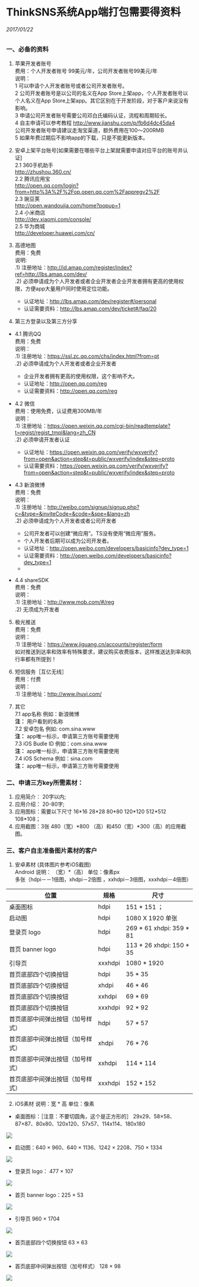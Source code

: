 # ThinkSNS系统App端打包需要得资料
###### 2017/01/22

### 一、必备的资料
 1. 苹果开发者账号  
费用：个人开发者账号 99美元/年，公司开发者账号99美元/年  
说明：  
 1 可以申请个人开发者账号或者公司开发者账号。  
 2 公司开发者账号是以公司的名义在App Store上架app，个人开发者账号以个人名义在App Store上架app。其它区别在于开发阶段，对于客户来说没有影响。  
 3 申请公司开发者账号需要公司邓白氏编码认证，流程和周期较长。  
 4 自主申请可以参考教程 http://www.jianshu.com/p/fb6d4dc45da4  
	  公司开发者账号申请建议走淘宝渠道，额外费用在100～200RMB  
 5 如果年费过期后不影响app的下载，只是不能更新版本。

2. 安卓上架平台账号[如果需要在哪些平台上架就需要申请对应平台的账号并认证]  
2.1 360手机助手  
http://zhushou.360.cn/  
2.2 腾讯应用宝  
http://open.qq.com/login?from=http%3A%2F%2Fop.open.qq.com%2Fappregv2%2F  
2.3 豌豆荚  
http://open.wandoujia.com/home?popup=1  
2.4 小米商店  
http://dev.xiaomi.com/console/  
2.5 华为商城  
http://developer.huawei.com/cn/

3. 高德地图  
费用：免费  
说明:  
.1) 注册地址：http://id.amap.com/register/index?ref=http://lbs.amap.com/dev/  
.2) 必须申请成为个人开发者或者企业开发者企业开发者拥有更高的使用权限，方便app大量用户同时使用定位功能。  
      * 认证地址：http://lbs.amap.com/dev/register#/personal  
      * 认证需要资料：http://lbs.amap.com/dev/ticket#/faq/20

4. 第三方登录以及第三方分享  
 - 4.1 腾讯QQ  
费用：免费  
说明：  
 .1) 注册地址：https://ssl.zc.qq.com/chs/index.html?from=pt  
 .2) 必须申请成为个人开发者或者企业开发者  
      * 企业开发者拥有更高的使用权限，这个影响不大。  
      * 认证地址：http://open.qq.com/reg  
      * 认证需要资料：http://open.qq.com/reg  		
 
- 4.2 微信  
费用：使用免费，认证费用300MB/年   
说明：  
.1) 注册地址：https://open.weixin.qq.com/cgi-bin/readtemplate?t=regist/regist_tmpl&lang=zh_CN  
.2) 必须申请开发者认证  
    -  认证地址：https://open.weixin.qq.com/verify/wxverify?from=open&action=step&t=public/wxverify/index&step=proto  
    -  认证需要资料：https://open.weixin.qq.com/verify/wxverify?from=open&action=step&t=public/wxverify/index&step=proto
- 4.3 新浪微博  
费用：免费  
说明：  
.1) 注册地址：http://weibo.com/signup/signup.php?c=&type=&inviteCode=&code=&spe=&lang=zh  
.2) 必须申请成为个人开发者或者公司开发者
	- 公司开发者可以创建“微应用”。TS没有使用“微应用”服务。
	- 个人开发者后期可以成为公司开发者。
	- 认证地址：http://open.weibo.com/developers/basicinfo?dev_type=1
	- 认证需要资料：http://open.weibo.com/developers/basicinfo?dev_type=1  
	- 
- 4.4 shareSDK  
费用：免费  
说明：  
.1) 注册地址：http://www.mob.com/#/reg  
.2) 无须成为开发者  
5. 极光推送  
费用：免费  
说明：  
.1) 注册地址：https://www.jiguang.cn/accounts/register/form	
如对推送到达率和效率有特殊要求，建议购买收费版本，这样推送达到率和执行率都有所提到！

6. 短信服务［互亿无线］  
费用：付费  
说明：  
.1) 注册地址：http://www.ihuyi.com/  
7. 其它  
7.1 app名称 例如：新浪微博  
**注：** 用户看到的名称  
7.2 安卓包名  例如: com.sina.www  
**注：** app唯一标示，申请第三方账号需要使用  
7.3 iOS Budle ID 例如：com.sina.www   
**注：** app唯一标示，申请第三方账号需要使用  
7.4 iOS Schema  例如：sina.com  
**注：** app唯一标示，申请第三方账号需要使用

### 二、申请三方key所需素材：
1. 应用简介： 20字以内;
2. 应用介绍： 20-80字;
3. 应用图标：需要以下尺寸 16\*16 28\*28 80\*80 120\*120 512\*512 108\*108；  
4. 应用截图：3张 480（宽）\*800 （高）和450（宽）\*300（高）的应用截图。

### 三、客户自主准备图片素材的客户
 1. 安卓素材 (具体图片参考iOS截图)  
Android 说明：   （宽）*（高） 单位：像素px  
多张（hdpi－－1倍图，xhdpi－2倍图 ，xxhdpi－3倍图，xxxhdpi－4倍图） 

位置 | 规格 | 尺寸
---|---|---
桌面图标  |  hdpi  |151 * 151   ；
启动图    |   hdpi  |  1080 X 1920   单张
登录页 logo|  hdpi |  269 * 61   xhdpi:  359 * 81    
首页  banner logo | hdpi| 113 * 26  xhdpi: 150 * 35   
引导页  | xxxhdpi  | 1080 * 1920              
首页底部四个切换按钮 | hdpi| 35 * 35   
首页底部四个切换按钮 | xhdpi|  46 * 46  
首页底部四个切换按钮 | xxhdpi|  69 * 69  
首页底部四个切换按钮 | xxxhdpi| 92 * 92
首页底部中间弹出按钮（加号样式）| hdpi| 57 * 57   
首页底部中间弹出按钮（加号样式）| xhdpi|  76 * 76  
首页底部中间弹出按钮（加号样式）| xxhdpi|  114 * 114  
首页底部中间弹出按钮（加号样式）| xxxhdpi| 152 * 152

2. iOS素材
说明：宽 * 高 单位：像素
     
- 桌面图标：［注意：不要切圆角，这个是正方形的］
 29x29、58×58、87×87、80x80、120x120、57x57、114x114、180x180

![](https://github.com/zhiyicx/ThinkSNS4-guide/blob/master/%E6%8A%80%E6%9C%AF%E6%96%87%E6%A1%A3/Android-Platform/document/image/prepare_png_1.png)  
- 启动图：640 × 960、640 × 1136、1242 × 2208、750 × 1334

![](https://github.com/zhiyicx/ThinkSNS4-guide/blob/master/%E6%8A%80%E6%9C%AF%E6%96%87%E6%A1%A3/Android-Platform/document/image/prepare_png_2.png)
- 登录页 logo：  477 × 107 

![](https://github.com/zhiyicx/ThinkSNS4-guide/blob/master/%E6%8A%80%E6%9C%AF%E6%96%87%E6%A1%A3/Android-Platform/document/image/prepare_png_3.png)            
- 首页  banner logo：225 × 53 

![](https://github.com/zhiyicx/ThinkSNS4-guide/blob/master/%E6%8A%80%E6%9C%AF%E6%96%87%E6%A1%A3/Android-Platform/document/image/prepare_png_4.png)
- 引导页  960 × 1704 

![](https://github.com/zhiyicx/ThinkSNS4-guide/blob/master/%E6%8A%80%E6%9C%AF%E6%96%87%E6%A1%A3/Android-Platform/document/image/prepare_png_5.png) 
-  首页底部四个切换按钮  63 × 63 

![](https://github.com/zhiyicx/ThinkSNS4-guide/blob/master/%E6%8A%80%E6%9C%AF%E6%96%87%E6%A1%A3/Android-Platform/document/image/prepare_png_6.png)
- 首页底部中间弹出按钮（加号样式） 128 × 98 

![](https://github.com/zhiyicx/ThinkSNS4-guide/blob/master/%E6%8A%80%E6%9C%AF%E6%96%87%E6%A1%A3/Android-Platform/document/image/prepare_png_7.png)
